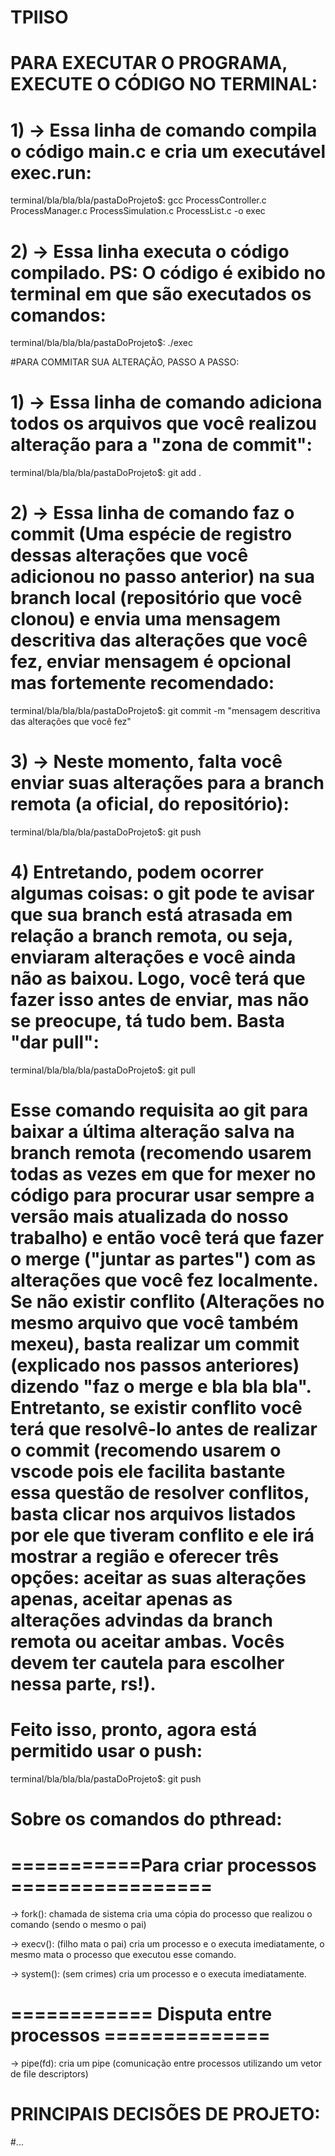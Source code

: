 # TPIISO

# PARA EXECUTAR O PROGRAMA, EXECUTE O CÓDIGO NO TERMINAL: 

# 1) -> Essa linha de comando compila o código main.c e cria um executável exec.run:

terminal/bla/bla/bla/pastaDoProjeto$: gcc ProcessController.c ProcessManager.c ProcessSimulation.c ProcessList.c -o exec 

# 2) -> Essa linha executa o código compilado. PS: O código é exibido no terminal em que são executados os comandos:

terminal/bla/bla/bla/pastaDoProjeto$: ./exec 

#PARA COMMITAR SUA ALTERAÇÃO, PASSO A PASSO:

# 1) -> Essa linha de comando adiciona todos os arquivos que você realizou alteração para a "zona de commit":

terminal/bla/bla/bla/pastaDoProjeto$: git add .

# 2) -> Essa linha de comando faz o commit (Uma espécie de registro dessas alterações que você adicionou no passo anterior) na sua branch local (repositório que você clonou) e envia uma mensagem descritiva das alterações que você fez, enviar mensagem é opcional mas fortemente recomendado:

terminal/bla/bla/bla/pastaDoProjeto$: git commit -m "mensagem descritiva das alterações que você fez"

# 3) -> Neste momento, falta você enviar suas alterações para a branch remota (a oficial, do repositório):

terminal/bla/bla/bla/pastaDoProjeto$: git push

# 4) Entretando, podem ocorrer algumas coisas: o git pode te avisar que sua branch está atrasada em relação a branch remota, ou seja, enviaram alterações e você ainda não as baixou. Logo, você terá que fazer isso antes de enviar, mas não se preocupe, tá tudo bem. Basta "dar pull":

terminal/bla/bla/bla/pastaDoProjeto$: git pull

# Esse comando requisita ao git para baixar a última alteração salva na branch remota (recomendo usarem todas as vezes em que for mexer no código para procurar usar sempre a versão mais atualizada do nosso trabalho) e então você terá que fazer o merge ("juntar as partes") com as alterações que você fez localmente. Se não existir conflito (Alterações no mesmo arquivo que você também mexeu), basta realizar um commit (explicado nos passos anteriores) dizendo "faz o merge e bla bla bla". Entretanto, se existir conflito você terá que resolvê-lo antes de realizar o commit (recomendo usarem o vscode pois ele facilita bastante essa questão de resolver conflitos, basta clicar nos arquivos listados por ele que tiveram conflito e ele irá mostrar a região e oferecer três opções: aceitar as suas alterações apenas, aceitar apenas as alterações advindas da branch remota ou aceitar ambas. Vocês devem ter cautela para escolher nessa parte, rs!).

# Feito isso, pronto, agora está permitido usar o push:

terminal/bla/bla/bla/pastaDoProjeto$: git push

# Sobre os comandos do pthread:

# ===========Para criar processos =================

-> fork(): chamada de sistema cria uma cópia do processo que realizou o comando (sendo o mesmo o pai)

-> execv(): (filho mata o pai) cria um processo e o executa imediatamente, o mesmo mata o processo que executou esse comando.

-> system():  (sem crimes) cria um processo e o executa imediatamente.

# ============ Disputa entre processos ==============

-> pipe(fd): cria um pipe (comunicação entre processos utilizando um vetor de file descriptors)

# PRINCIPAIS DECISÕES DE PROJETO:

#...
